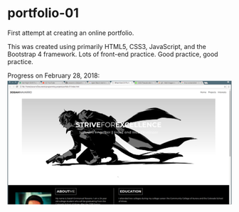 # portfolio-01
First attempt at creating an online portfolio.

This was created using primarily HTML5, CSS3, JavaScript, and the Bootstrap 4 framework. Lots of front-end practice. Good practice, good practice.

Progress on February 28, 2018:
![alt text](https://github.com/jnavarro-c3d/portfolio-01/blob/master/project-screenshots/screenshot-2-28-18-1)
